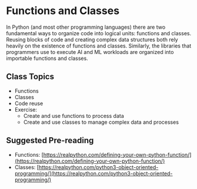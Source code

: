# Functions and Classes

In Python (and most other programming languages) there are two fundamental ways to organize code into logical units: functions and classes. Reusing blocks of code and creating complex data structures both rely heavily on the existence of functions and classes. Similarly, the libraries that programmers use to execute AI and ML workloads are organized into importable functions and classes.

## Class Topics

* Functions
* Classes
* Code reuse
* Exercise:
    * Create and use functions to process data
    * Create and use classes to manage complex data and processes

## Suggested Pre-reading

* Functions: [https://realpython.com/defining-your-own-python-function/](https://realpython.com/defining-your-own-python-function/)
* Classes: [https://realpython.com/python3-object-oriented-programming/](https://realpython.com/python3-object-oriented-programming/)